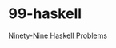 99-haskell
==========

[Ninety-Nine Haskell Problems](https://www.haskell.org/haskellwiki/99_questions)
